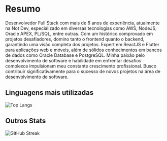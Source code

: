# Resumo

Desenvolvedor Full Stack com mais de 6 anos de experiência, atualmente na Not Dev, especializado em diversas tecnologias como AWS, NodeJS, Oracle APEX, PL/SQL, entre outras. Com um histórico comprovado em projetos desafiadores, domino tanto o frontend quanto o backend, garantindo uma visão completa dos projetos. Expert em ReactJS e Flutter para aplicações web e móveis, além de sólidos conhecimentos em bancos de dados como Oracle Database e PostgreSQL. Minha paixão pelo desenvolvimento de software e habilidade em enfrentar desafios complexos impulsionam meu constante crescimento profissional. Busco contribuir significativamente para o sucesso de novos projetos na área de desenvolvimento de software.

## Linguagens mais utilizadas

![Top Langs](https://github-readme-stats.vercel.app/api/top-langs/?username=NulledException&bg_color=000&border_color=30A3DC&title_color=E94D5F&hide_title=true&layout=compact&text_color=FFF)

## Outros Stats

![GitHub Streak](https://streak-stats.demolab.com/?user=NulledException&theme=bear&background=000&border=30A3DC&dates=FFF)
